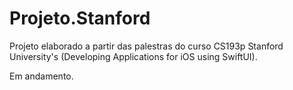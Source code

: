 # Projeto.Stanford
Projeto elaborado a partir das palestras do curso CS193p Stanford University's (Developing Applications for iOS using SwiftUI).

Em andamento.

